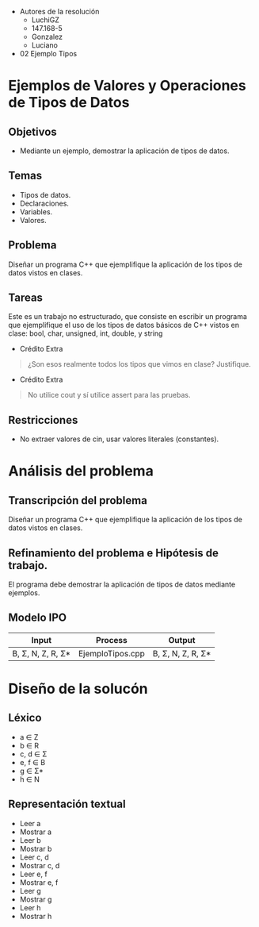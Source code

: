 * Autores de la resolución
  * LuchiGZ
  * 147.168-5
  * Gonzalez
  * Luciano
* 02 Ejemplo Tipos
# Ejemplos de Valores y Operaciones de Tipos de Datos
## Objetivos
* Mediante un ejemplo, demostrar la aplicación de tipos de datos.
## Temas
* Tipos de datos.
* Declaraciones.
* Variables.
* Valores.
## Problema
Diseñar un programa C++ que ejemplifique la aplicación de los tipos de datos vistos en clases.
## Tareas
Este es un trabajo no estructurado, que consiste en escribir un programa que ejemplifique el uso de los tipos de datos básicos de C++ vistos en clase: bool, char, unsigned, int, double, y string
  * Crédito Extra
  >¿Son esos realmente todos los tipos que vimos en clase?
  >Justifique.
  * Crédito Extra
  >No utilice cout y sí utilice assert para las pruebas.
## Restricciones
* No extraer valores de cin, usar valores literales (constantes).
# Análisis del problema
## Transcripción del problema
Diseñar un programa C++ que ejemplifique la aplicación de los tipos de datos vistos en clases.
## Refinamiento del problema e Hipótesis de trabajo.
El programa debe demostrar la aplicación de tipos de datos mediante ejemplos.
## Modelo IPO
Input | Process | Output
------|---------|--------
B, Σ, N, Z, R, Σ*| EjemploTipos.cpp | B, Σ, N, Z, R, Σ*
# Diseño de la solucón
## Léxico
* a ∈ Z 
* b ∈ R 
* c, d ∈ Σ 
* e, f ∈ B
* g ∈ Σ*
* h ∈ N
## Representación textual
* Leer a
* Mostrar a
* Leer b
* Mostrar b
* Leer c, d
* Mostrar c, d
* Leer e, f
* Mostrar e, f
* Leer g
* Mostrar g
* Leer h
* Mostrar h
